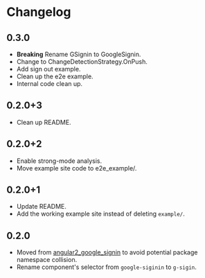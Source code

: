 # Changelog

## 0.3.0
- **Breaking** Rename GSignin to GoogleSignin.
- Change to ChangeDetectionStrategy.OnPush.
- Add sign out example.
- Clean up the e2e example.
- Internal code clean up.

## 0.2.0+3
- Clean up README.

## 0.2.0+2
- Enable strong-mode analysis.
- Move example site code to e2e_example/.

## 0.2.0+1
- Update README.
- Add the working example site instead of deleting `example/`.

## 0.2.0

- Moved from [angular2_google_signin](https://github.com/ntaoo/angular2_google_signin) to avoid potential package namespace collision.
- Rename component's selector from `google-siginin` to `g-sigin`.
